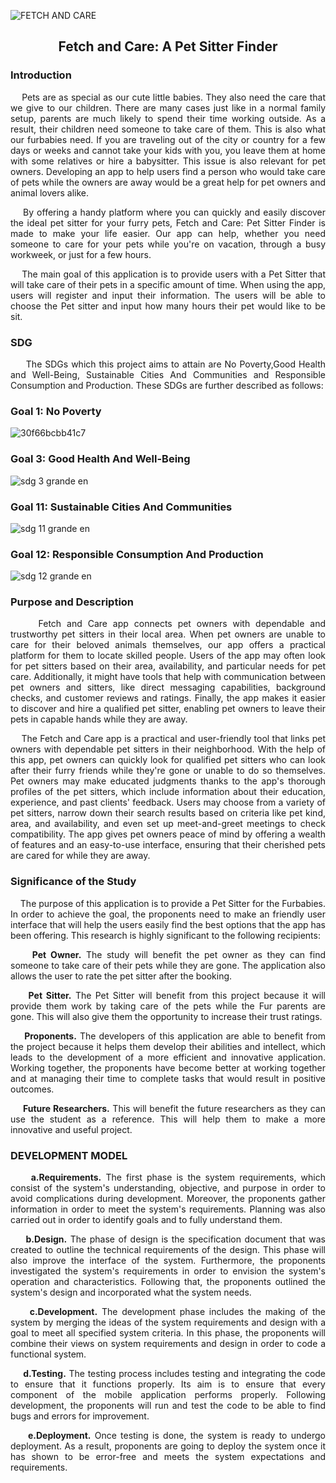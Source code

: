 ![FETCH AND CARE](https://github.com/yanishiii/Fetch-and-Care-A-Pet-Sitter-Finder-in-Ibaan-Batangas/assets/91609880/9709d5e3-a5d1-409f-a393-d5de0f7a5ee4)
<h2 align="center">Fetch and Care: A Pet Sitter Finder

<h3> Introduction </h3> <i class="fa-solid fa-1"></i>

 <p align=justify>
&nbsp;&nbsp;&nbsp;&nbsp;Pets are as special as our cute little babies. They also need the care that we give to our children. There are many cases just like in a normal family setup, parents are much likely to spend their time working outside. As a result, their children need someone to take care of them. This is also what our furbabies need. If you are traveling out of the city or country for a few days or weeks and cannot take your kids with you, you leave them at home with some relatives or hire a babysitter. This issue is also relevant for pet owners. Developing an app to help users find a person who would take care of pets while the owners are away would be a great help for pet owners and animal lovers alike.
  
 <p align=justify>
&nbsp;&nbsp;&nbsp;&nbsp;By offering a handy platform where you can quickly and easily discover the ideal pet sitter for your furry pets, Fetch and Care: Pet Sitter Finder is made to make your life easier. Our app can help, whether you need someone to care for your pets while you're on vacation, through a busy workweek, or just for a few hours.
  
 <p align=justify>
&nbsp;&nbsp;&nbsp;&nbsp;The main goal of this application is to provide users with a Pet Sitter that will take care of their pets in a specific amount of time. When using the app, users will register and input their information. The users will be able to choose the Pet sitter and input how many hours their pet would like to be sit.


<h3> SDG </h3> <i class="fa-solid fa-1"></i>

<p align=justify> &nbsp;&nbsp;&nbsp;&nbsp; The SDGs which this project aims to attain are No Poverty,Good Health and Well-Being, Sustainable Cities And Communities and Responsible Consumption and Production. These SDGs are further described as follows:

<h3>Goal 1: No Poverty</h3> <i class="fa-solid fa-1"></i>

![30f66bcbb41c7](https://github.com/yanishiii/Fetch-and-Care-A-Pet-Sitter-Finder-in-Ibaan-Batangas/assets/91609880/92b66583-480c-45e9-9a55-2a71405aabb7)

<h3>Goal 3: Good Health And Well-Being</h3> <i class="fa-solid fa-1"></i>

![sdg 3 grande en](https://github.com/yanishiii/Fetch-and-Care-A-Pet-Sitter-Finder-in-Ibaan-Batangas/assets/91609880/c60a6f3f-2db8-447a-b546-c1c01f8d0070)

<h3>Goal 11: Sustainable Cities And Communities</h3> <i class="fa-solid fa-1"></i>

![sdg 11 grande en](https://github.com/yanishiii/Fetch-and-Care-A-Pet-Sitter-Finder-in-Ibaan-Batangas/assets/91609880/44ed2fe8-9461-494e-9da9-e6b3c9dc1e7d)

<h3>Goal 12: Responsible Consumption And Production</h3> <i class="fa-solid fa-1"></i>

![sdg 12 grande en](https://github.com/yanishiii/Fetch-and-Care-A-Pet-Sitter-Finder-in-Ibaan-Batangas/assets/91609880/24dcba90-0a00-4fb4-89c4-3757afa25542)

 <h3> Purpose and Description </h3> <i class="fa-solid fa-1"></i>
 
<p align=justify> &nbsp;&nbsp;&nbsp;&nbsp; Fetch and Care app connects pet owners with dependable and trustworthy pet sitters in their local area. When pet owners are unable to care for their beloved animals themselves, our app offers a practical platform for them to locate skilled people. Users of the app may often look for pet sitters based on their area, availability, and particular needs for pet care. Additionally, it might have tools that help with communication between pet owners and sitters, like direct messaging capabilities, background checks, and customer reviews and ratings. Finally, the app makes it easier to discover and hire a qualified pet sitter, enabling pet owners to leave their pets in capable hands while they are away.

<p align=justify> &nbsp;&nbsp;&nbsp;&nbsp;The Fetch and Care app is a practical and user-friendly tool that links pet owners with dependable pet sitters in their neighborhood. With the help of this app, pet owners can quickly look for qualified pet sitters who can look after their furry friends while they're gone or unable to do so themselves. Pet owners may make educated judgments thanks to the app's thorough profiles of the pet sitters, which include information about their education, experience, and past clients' feedback. Users may choose from a variety of pet sitters, narrow down their search results based on criteria like pet kind, area, and availability, and even set up meet-and-greet meetings to check compatibility. The  app gives pet owners peace of mind by offering a wealth of features and an easy-to-use interface, ensuring that their cherished pets are cared for while they are away.




 <h3> Significance of the Study </h3> <i class="fa-solid fa-1"></i>
 
<p align=justify> &nbsp;&nbsp;&nbsp;&nbsp;The purpose of this application is to provide a Pet Sitter for the Furbabies. In order to achieve the goal, the proponents need to make an friendly user interface that will help the users easily find the best options that the app has been offering. This research is highly significant to the following recipients:

<p align=justify><b> &nbsp;&nbsp;&nbsp;&nbsp; Pet Owner.</b> The study will benefit the pet owner as they can find someone to take care of their pets while they are gone. The application also allows the user to rate the pet sitter after the booking. 

<p align=justify><b> &nbsp;&nbsp;&nbsp;&nbsp; Pet Sitter.</b>  The Pet Sitter will benefit from this project because it will provide them work by taking care of the pets while the Fur parents are gone. This will also give them the opportunity to increase their trust ratings. 

<p align=justify><b> &nbsp;&nbsp;&nbsp;&nbsp; Proponents.</b> The developers of this application are able to benefit from the project because it helps them develop their abilities and intellect, which leads to the development of a more efficient and innovative application. Working together, the proponents have become better at working together and at managing their time to complete tasks that would result in positive outcomes.
 
<p align=justify><b> &nbsp;&nbsp;&nbsp;&nbsp; Future Researchers.</b> This will benefit the future researchers as they can use the student as a reference. This will help them to make a more innovative and useful project.


<h3> DEVELOPMENT MODEL </h3> <i class="fa-solid fa-1"></i>


<p align=justify><b> &nbsp;&nbsp;&nbsp;&nbsp; a.Requirements.</b> The first phase is the system requirements, which consist of the system's understanding, objective, and purpose in order to avoid complications during development. Moreover, the proponents gather information in order to meet the system's requirements. Planning was also carried out in order to identify goals and to fully understand them.

<p align=justify><b> &nbsp;&nbsp;&nbsp;&nbsp; b.Design.</b> The phase of design is the specification document that was created to outline the technical requirements of the design. This phase will also improve the interface of the system. Furthermore, the proponents investigated the system's requirements in order to envision the system's operation and characteristics. Following that, the proponents outlined the system's design and incorporated what the system needs.

<p align=justify><b> &nbsp;&nbsp;&nbsp;&nbsp; c.Development.</b> The development phase includes the making of the system by merging the ideas of the system requirements and design with a goal to meet all specified system criteria. In this phase, the proponents will combine their views on system requirements and design in order to code a functional system.

<p align=justify><b> &nbsp;&nbsp;&nbsp;&nbsp; d.Testing.</b> The testing process includes testing and integrating the code to ensure that it functions properly. Its aim is to ensure that every component of the mobile application performs properly. Following development, the proponents will run and test the code to be able to find bugs and errors for improvement.

<p align=justify><b> &nbsp;&nbsp;&nbsp;&nbsp; e.Deployment.</b> Once testing is done, the system is ready to undergo deployment. As a result, proponents are going to deploy the system once it has shown to be error-free and meets the system expectations and requirements.





